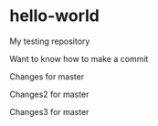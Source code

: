 # hello-world
My testing repository

Want to know how to make a commit

Changes for master

Changes2 for master

Changes3 for master
